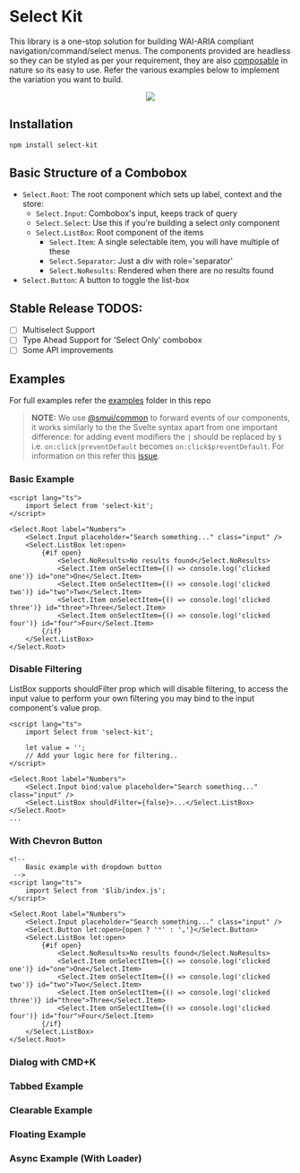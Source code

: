 # Select Kit

This library is a one-stop solution for building WAI-ARIA compliant navigation/command/select menus. The components provided are headless so they can be styled as per your requirement, they are also [composable](https://github.com/pacocoursey/cmdk/blob/main/ARCHITECTURE.md) in nature so its easy to use. Refer the various examples below to implement the variation you want to build.

<p align="center">
    <img src="./src/static/images/example.png"/>
</p>

## Installation

```bash
npm install select-kit
```

## Basic Structure of a Combobox

- `Select.Root`: The root component which sets up label, context and the store:
  - `Select.Input`: Combobox's input, keeps track of query
  - `Select.Select`: Use this if you're building a select only component
  - `Select.ListBox`: Root component of the items
    - `Select.Item`: A single selectable item, you will have multiple of these
    - `Select.Separator`: Just a div with role='separator'
    - `Select.NoResults`: Rendered when there are no results found
- `Select.Button`: A button to toggle the list-box

## Stable Release TODOS:

- [ ] Multiselect Support
- [ ] Type Ahead Support for 'Select Only' combobox
- [ ] Some API improvements

## Examples

For full examples refer the [examples](/src/examples) folder in this repo

> **NOTE:** We use [@smui/common](https://www.npmjs.com/package/@smui/common) to forward events of our components, it works similarly to the the Svelte syntax apart from one important difference: for adding event modifiers the `|` should be replaced by `$` i.e. `on:click|preventDefault` becomes `on:click$preventDefault`. For information on this refer this [issue](https://github.com/sveltejs/svelte/issues/2837).

### Basic Example

```svelte
<script lang="ts">
	import Select from 'select-kit';
</script>

<Select.Root label="Numbers">
	<Select.Input placeholder="Search something..." class="input" />
	<Select.ListBox let:open>
		{#if open}
			<Select.NoResults>No results found</Select.NoResults>
			<Select.Item onSelectItem={() => console.log('clicked one')} id="one">One</Select.Item>
			<Select.Item onSelectItem={() => console.log('clicked two')} id="two">Two</Select.Item>
			<Select.Item onSelectItem={() => console.log('clicked three')} id="three">Three</Select.Item>
			<Select.Item onSelectItem={() => console.log('clicked four')} id="four">Four</Select.Item>
		{/if}
	</Select.ListBox>
</Select.Root>
```

### Disable Filtering

ListBox supports shouldFilter prop which will disable filtering, to access the input value to perform your own filtering you may bind to the input component's value prop.

```svelte
<script lang="ts">
	import Select from 'select-kit';

	let value = '';
	// Add your logic here for filtering..
</script>

<Select.Root label="Numbers">
	<Select.Input bind:value placeholder="Search something..." class="input" />
	<Select.ListBox shouldFilter={false}>...</Select.ListBox>
</Select.Root>
...
```

### With Chevron Button

```svelte
<!-- 
	Basic example with dropdown button
 -->
<script lang="ts">
	import Select from '$lib/index.js';
</script>

<Select.Root label="Numbers">
	<Select.Input placeholder="Search something..." class="input" />
	<Select.Button let:open>{open ? '⌃' : '⌄'}</Select.Button>
	<Select.ListBox let:open>
		{#if open}
			<Select.NoResults>No results found</Select.NoResults>
			<Select.Item onSelectItem={() => console.log('clicked one')} id="one">One</Select.Item>
			<Select.Item onSelectItem={() => console.log('clicked two')} id="two">Two</Select.Item>
			<Select.Item onSelectItem={() => console.log('clicked three')} id="three">Three</Select.Item>
			<Select.Item onSelectItem={() => console.log('clicked four')} id="four">Four</Select.Item>
		{/if}
	</Select.ListBox>
</Select.Root>
```

### Dialog with CMD+K

<!-- TODO -->

### Tabbed Example

<!-- TODO -->

### Clearable Example

<!-- TODO -->

### Floating Example

<!-- TODO: https://svelte-select-examples.vercel.app/examples/props/floating-config -->

### Async Example (With Loader)

<!-- TODO: Implementation required -->
